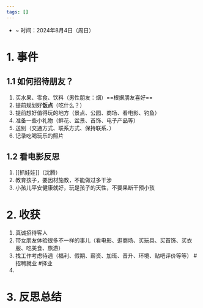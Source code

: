 ```yaml
---
tags: []
---
```

- ~ 时间：2024年8月4日（周日）
# 1. 事件
## 1.1 如何招待朋友？
1. 买水果、零食、饮料（男性朋友：烟）==根据朋友喜好==
2. 提前规划好**饭点**（吃什么？）
3. 提前想好值得玩的地方（景点、公园、商场、看电影、钓鱼）
4. 准备一些小礼物（鲜花、盆景、首饰、电子产品等）
5. 送别（交通方式、联系方式、保持联系、）
6. 记录吃喝玩乐的照片
## 1.2 看电影反思
1. [[抓娃娃]]（沈腾）
2. 教育孩子，要因材施教，不能做过多干涉
3. 小孩儿平安健康就好，玩是孩子的天性，不要果断干预小孩
# 2. 收获
1. 真诚招待客人
2. 带女朋友体验很多不一样的事儿（看电影、逛商场、买玩具、买首饰、买衣服、吃美食、旅游）
3. 找工作考虑待遇（福利、假期、薪资、加班、晋升、环境、贴吧评价等等） #招聘就业  #择业
4. 


# 3. 反思总结

